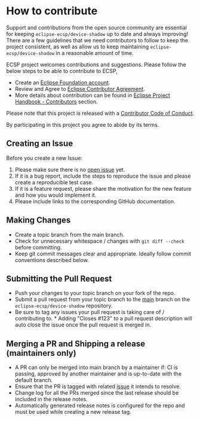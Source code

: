 # How to contribute

Support and contributions from the open source community are essential for keeping
`eclipse-ecsp/device-shadow` up to date and always improving! There are a few guidelines that we need
contributors to follow to keep the project consistent, as well as allow us to keep
maintaining `eclipse-ecsp/device-shadow` in a reasonable amount of time.

ECSP project welcomes contributions and suggestions. Please follow the below steps to be able to contribute to ECSP,
- Create an [Eclipse Foundation account](https://accounts.eclipse.org/).
- Review and Agree to [Eclipse Contributor Agreement](https://www.eclipse.org/legal/eca/).
- More details about contribution can be found in [Eclipse Project Handbook - Contributors](https://www.eclipse.org/projects/handbook/#contributing-contributors) section.

Please note that this project is released with a [Contributor Code of Conduct][coc].

By participating in this project you agree to abide by its terms.

[coc]: ./CODE_OF_CONDUCT.md

## Creating an Issue

Before you create a new Issue:

1. Please make sure there is no [open issue](https://github.com/eclipse-ecsp/device-shadow/issues) yet.
2. If it is a bug report, include the steps to reproduce the issue and please create a reproducible test case.
3. If it is a feature request, please share the motivation for the new feature and how you would implement it.
4. Please include links to the corresponding GitHub documentation.

## Making Changes

- Create a topic branch from the main branch.
- Check for unnecessary whitespace / changes with `git diff --check` before committing.
- Keep git commit messages clear and appropriate. Ideally follow commit conventions described below.

## Submitting the Pull Request

- Push your changes to your topic branch on your fork of the repo.
- Submit a pull request from your topic branch to the [main](https://github.com/eclipse-ecsp/device-shadow) branch on the `eclipse-ecsp/device-shadow` repository.
- Be sure to tag any issues your pull request is taking care of / contributing to. \* Adding "Closes #123"
to a pull request description will auto close the issue once the pull request is merged in.


## Merging a PR and Shipping a release (maintainers only)

- A PR can only be merged into main branch by a maintainer if: CI is passing, approved by another maintainer and is up-to-date with the default branch.
- Ensure that the PR is tagged with related [issue](https://github.com/eclipse-ecsp/device-shadow/issues) it intends to resolve.
- Change log for all the PRs merged since the last release should be included in the release notes.
- Automatically generated release notes is configured for the repo and must be used while creating a new release tag.
